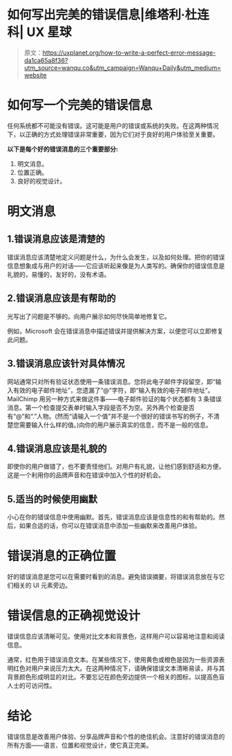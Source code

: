 # 如何写出完美的错误信息|维塔利·杜连科| UX 星球

> 原文：<https://uxplanet.org/how-to-write-a-perfect-error-message-da1ca65a8f36?utm_source=wanqu.co&utm_campaign=Wanqu+Daily&utm_medium=website>

# 如何写一个完美的错误信息



任何系统都不可能没有错误。这可能是用户的错误或系统的失败。在这两种情况下，以正确的方式处理错误非常重要，因为它们对于良好的用户体验至关重要。

**以下是每个好的错误消息的三个重要部分:**

1.  明文消息。
2.  位置正确。
3.  良好的视觉设计。

# **明文**消息

## 1.错误消息应该是清楚的

错误消息应该清楚地定义问题是什么，为什么会发生，以及如何处理。把你的错误信息想象成与用户的对话——它应该听起来像是为人类写的。确保你的错误信息是礼貌的，易懂的，友好的，没有术语。



## 2.错误消息应该是有帮助的

光写出了问题是不够的。向用户展示如何尽快简单地修复它。

例如，Microsoft 会在错误消息中描述错误并提供解决方案，以便您可以立即修复此问题。



## 3.错误消息应该针对具体情况

网站通常只对所有验证状态使用一条错误消息。您将此电子邮件字段留空，即“输入有效的电子邮件地址”，您遗漏了“@”字符，即“输入有效的电子邮件地址”。MailChimp 用另一种方式来做这件事——电子邮件验证的每个状态都有 3 条错误消息。第一个检查提交表单时输入字段是否不为空。另外两个检查是否有“@”和“.”人物。(然而“请输入一个值”并不是一个很好的错误书写的例子，不清楚您需要输入什么样的值。)向你的用户展示真实的信息，而不是一般的信息。



## 4.错误消息应该是礼貌的

即使你的用户做错了，也不要责怪他们。对用户有礼貌，让他们感到舒适和方便。这是一个利用你的品牌声音和在错误中加入个性的好机会。



## 5.适当的时候使用幽默

小心在你的错误信息中使用幽默。首先，错误消息应该是信息性的和有帮助的。然后，如果合适的话，你可以在错误消息中添加一些幽默来改善用户体验。



# 错误消息的正确位置

好的错误消息是您可以在需要时看到的消息。避免错误摘要，将错误消息放在与它们相关的 UI 元素旁边。



# 错误信息的正确视觉设计

错误信息应该清晰可见。使用对比文本和背景色，这样用户可以容易地注意和阅读信息。

通常，红色用于错误消息文本。在某些情况下，使用黄色或橙色是因为一些资源表明红色对用户来说压力太大。在这两种情况下，请确保错误文本清晰易读，并与其背景颜色形成明显的对比。不要忘记在颜色旁边提供一个相关的图标，以提高色盲人士的可访问性。



# 结论

错误信息是改善用户体验、分享品牌声音和个性的绝佳机会。注意好的错误消息的所有方面——语言、位置和视觉设计，使它真正完美。















